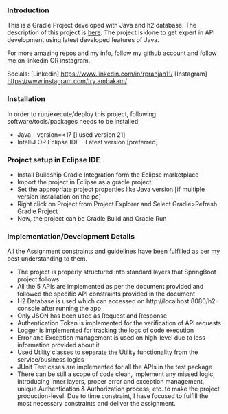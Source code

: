 ### Introduction
This is a Gradle Project developed with Java and h2 database. The description of this project is [here](https://documenter.getpostman.com/view/31648094/2sA2r9Wiqj).
The project is done to get expert in API development using latest developed features of Java.

For more amazing repos and my info, follow my github account and follow me on linkedin OR instagram.

Socials: [Linkedin] https://www.linkedin.com/in/rpranjan11/ [Instagram] https://www.instagram.com/try.ambakam/ 

### Installation
In order to run/execute/deploy this project, following software/tools/packages needs to be installed:
* Java - version=<17 [I used version 21]
* IntelliJ OR Eclipse IDE - Latest version [preferred]

### Project setup in Eclipse IDE
* Install Buildship Gradle Integration form the Eclipse marketplace
* Import the project in Eclipse as a gradle project
* Set the appropriate project properties like Java version [if multiple version installation on the pc]
* Right click on Project from Project Explorer and Select Gradle>Refresh Gradle Project
* Now, the project can be Gradle Build and Gradle Run


### Implementation/Development Details
All the Assignment constraints and guidelines have been fulfilled as per my best understanding to them.
* The project is properly structured into standard layers that SpringBoot project follows
* All the 5 APIs are implemented as per the document provided and followed the specific API constraints provided in the document
* H2 Database is used which can accessed on http://localhost:8080/h2-console after running the app
* Only JSON has been used as Request and Response
* Authentication Token is implemented for the verification of API requests
* Logger is implemented for tracking the logs of code execution
* Error and Exception management is used on high-level due to less information provided about it
* Used Utility classes to separate the Utility functionality from the service/business logics
* JUnit Test cases are implemented for all the APIs in the test package
* There can be still a scope of code clean, implement any missed logic, introducing inner layers, proper error and exception management, unique Authentication & Authorization process, etc. to make the project production-level. Due to time constraint, I have focused to fulfill the most necessary constraints and deliver the assignment.

